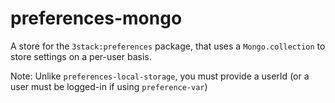 # preferences-mongo

A store for the `3stack:preferences` package, that uses a `Mongo.collection` to store settings on a per-user basis.

Note: Unlike `preferences-local-storage`, you must provide a userId (or a user must be logged-in if using
`preference-var`)

